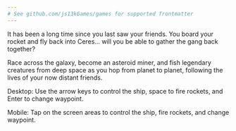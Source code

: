 ```yaml
---
# See github.com/js13kGames/games for supported frontmatter
---
```

It has been a long time since you last saw your friends. You board your rocket and fly back into Ceres... will you be able to gather the gang back together? 

Race across the galaxy, become an asteroid miner, and fish legendary creatures from deep space as you hop from planet to planet, following the lives of your now distant friends.

Desktop: Use the arrow keys to control the ship, space to fire rockets, and Enter to change waypoint.

Mobile: Tap on the screen areas to control the ship, fire rockets, and change waypoint.